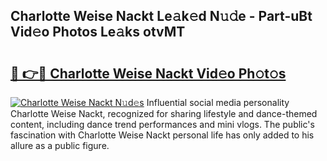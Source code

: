 ## Charlotte Weise Nackt Le𝚊k𝚎d N𝚞𝚍e - Part-uBt Vid𝚎o Photos Le𝚊ks otvMT

# <h2><a href="http://fb382y4.evod.top/?m=Charlotte+Weise+Nackt">🔗 👉🔴 Charlotte Weise Nackt Vid𝚎o Ph𝚘t𝚘s</a></h2>

[![Charlotte Weise Nackt N𝚞d𝚎s](https://i.imgur.com/8V9OHl7.gif)](http://fb382y4.evod.top/?m=Charlotte+Weise+Nackt)
Influential social media personality Charlotte Weise Nackt, recognized for sharing lifestyle and dance-themed content, including dance trend performances and mini vlogs. The public's fascination with Charlotte Weise Nackt personal life has only added to his allure as a public figure. 
